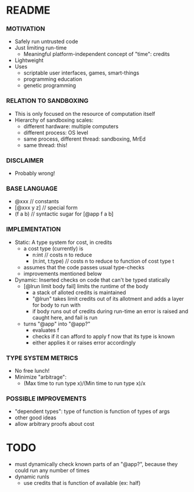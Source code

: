 # README #

### MOTIVATION ###
* Safely run untrusted code
* Just limiting run-time
    - Meaningful platform-independent concept of "time": credits
* Lightweight
* Uses
    - scriptable user interfaces, games, smart-things
    - programming education
    - genetic programming

### RELATION TO SANDBOXING ###
* This is only focused on the resource of computation itself
* Hierarchy of sandboxing scales:
    - different hardware: multiple computers
    - different process: OS level
    - same process, different thread: sandboxing, MrEd
    - same thread: this!

### DISCLAIMER ###
* Probably wrong!

### BASE LANGUAGE ###
* @xxx // constants
* [@xxx y z] // special form
* (f a b) // syntactic sugar for [@app f a b]

### IMPLEMENTATION ###
* Static: A type system for cost, in credits
    - a cost type (currently) is
        + n:int // costs n to reduce
        + (n:int, t:type) // costs n to reduce to function of cost type t
    - assumes that the code passes usual type-checks
    - improvements mentioned below  
* Dynamic: Inserted checks on code that can't be typed statically
    - [@lrun limit body fail] limits the runtime of the body
        + a stack of alloted credits is maintained
        + "\@lrun" takes limit credits out of its allotment and adds a layer for body to run with
        + if body runs out of credits during run-time an error is raised and caught here, and fail is run
    - turns "\@app" into "\@app?"
        + evaluates f
        + checks if it can afford to apply f now that its type is known
        + either applies it or raises error accordingly

### TYPE SYSTEM METRICS ###
* No free lunch!
* Minimize "arbitrage": 
    - (Max time to run type x)/(Min time to run type x)/x

### POSSIBLE IMPROVEMENTS ###
* "dependent types": type of function is function of types of args
* other good ideas
* allow arbitrary proofs about cost



# TODO #

* must dynamically check known parts of an "\@app?", because they could run any number of times
* dynamic runls
    - use credits that is function of available (ex: half)























